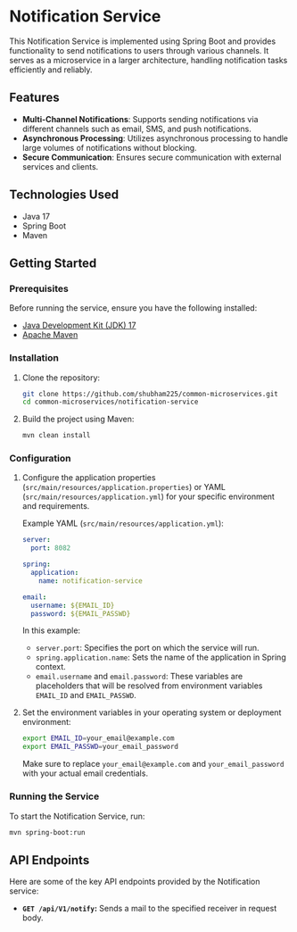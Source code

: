 # Notification Service

This Notification Service is implemented using Spring Boot and provides functionality to send notifications to users through various channels. It serves as a microservice in a larger architecture, handling notification tasks efficiently and reliably.

## Features

- **Multi-Channel Notifications**: Supports sending notifications via different channels such as email, SMS, and push notifications.
- **Asynchronous Processing**: Utilizes asynchronous processing to handle large volumes of notifications without blocking.
- **Secure Communication**: Ensures secure communication with external services and clients.

## Technologies Used

- Java 17
- Spring Boot
- Maven

## Getting Started

### Prerequisites

Before running the service, ensure you have the following installed:

- [Java Development Kit (JDK) 17](https://www.oracle.com/java/technologies/javase-jdk17-downloads.html)
- [Apache Maven](https://maven.apache.org/)

### Installation

1. Clone the repository:

    ```bash
    git clone https://github.com/shubham225/common-microservices.git
    cd common-microservices/notification-service
    ```

2. Build the project using Maven:

    ```bash
    mvn clean install
    ```

### Configuration

1. Configure the application properties (`src/main/resources/application.properties`) or YAML (`src/main/resources/application.yml`) for your specific environment and requirements.

   Example YAML (`src/main/resources/application.yml`):

    ```yaml
    server:
      port: 8082

    spring:
      application:
        name: notification-service

    email:
      username: ${EMAIL_ID}
      password: ${EMAIL_PASSWD}
    ```

   In this example:
    - `server.port`: Specifies the port on which the service will run.
    - `spring.application.name`: Sets the name of the application in Spring context.
    - `email.username` and `email.password`: These variables are placeholders that will be resolved from environment variables `EMAIL_ID` and `EMAIL_PASSWD`.

2. Set the environment variables in your operating system or deployment environment:

    ```bash
    export EMAIL_ID=your_email@example.com
    export EMAIL_PASSWD=your_email_password
    ```

   Make sure to replace `your_email@example.com` and `your_email_password` with your actual email credentials.

### Running the Service

To start the Notification Service, run:

```bash
mvn spring-boot:run
```

## API Endpoints

Here are some of the key API endpoints provided by the Notification service:

- **`GET /api/V1/notify`:** Sends a mail to the specified receiver in request body.